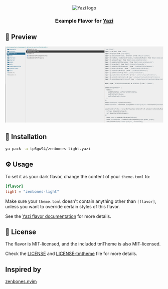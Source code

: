 <div align="center">
  <img src="https://github.com/sxyazi/yazi/blob/main/assets/logo.png?raw=true" alt="Yazi logo" width="20%">
</div>

<h3 align="center">
	Example Flavor for <a href="https://github.com/sxyazi/yazi">Yazi</a>
</h3>

## 👀 Preview

<img src="preview.png" width="600" />

## 🎨 Installation

<!-- Please replace "username/example" with your repository name. -->

```sh
ya pack -a tp6gw94/zenbones-light.yazi
```

## ⚙️ Usage

<!--
Please replace "example" with your flavor name.

If your flavor uses a light color scheme, use "light" instead of "dark" wherever it appears below.
-->

To set it as your dark flavor, change the content of your `theme.toml` to:

```toml
[flavor]
light = "zenbones-light"
```

Make sure your `theme.toml` doesn't contain anything other than `[flavor]`, unless you want to override certain styles of this flavor.

See the [Yazi flavor documentation](https://yazi-rs.github.io/docs/flavors/overview) for more details.

## 📜 License

The flavor is MIT-licensed, and the included tmTheme is also MIT-licensed.

Check the [LICENSE](LICENSE) and [LICENSE-tmtheme](LICENSE-tmtheme) file for more details.

## Inspired by

[zenbones.nvim](https://github.com/zenbones-theme/zenbones.nvim)
